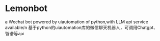 # Lemonbot
a Wechat bot powered by uiautomation of python,with LLM api service available/n
基于python的uiautomation库的微信聊天机器人，可调用Chatgpt、智谱等api
